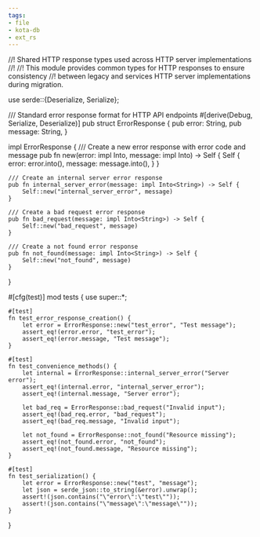 ```yaml
---
tags:
- file
- kota-db
- ext_rs
---
```

//! Shared HTTP response types used across HTTP server implementations
//!
//! This module provides common types for HTTP responses to ensure consistency
//! between legacy and services HTTP server implementations during migration.

use serde::{Deserialize, Serialize};

/// Standard error response format for HTTP API endpoints
#[derive(Debug, Serialize, Deserialize)]
pub struct ErrorResponse {
    pub error: String,
    pub message: String,
}

impl ErrorResponse {
    /// Create a new error response with error code and message
    pub fn new(error: impl Into<String>, message: impl Into<String>) -> Self {
        Self {
            error: error.into(),
            message: message.into(),
        }
    }

    /// Create an internal server error response
    pub fn internal_server_error(message: impl Into<String>) -> Self {
        Self::new("internal_server_error", message)
    }

    /// Create a bad request error response
    pub fn bad_request(message: impl Into<String>) -> Self {
        Self::new("bad_request", message)
    }

    /// Create a not found error response
    pub fn not_found(message: impl Into<String>) -> Self {
        Self::new("not_found", message)
    }
}

#[cfg(test)]
mod tests {
    use super::*;

    #[test]
    fn test_error_response_creation() {
        let error = ErrorResponse::new("test_error", "Test message");
        assert_eq!(error.error, "test_error");
        assert_eq!(error.message, "Test message");
    }

    #[test]
    fn test_convenience_methods() {
        let internal = ErrorResponse::internal_server_error("Server error");
        assert_eq!(internal.error, "internal_server_error");
        assert_eq!(internal.message, "Server error");

        let bad_req = ErrorResponse::bad_request("Invalid input");
        assert_eq!(bad_req.error, "bad_request");
        assert_eq!(bad_req.message, "Invalid input");

        let not_found = ErrorResponse::not_found("Resource missing");
        assert_eq!(not_found.error, "not_found");
        assert_eq!(not_found.message, "Resource missing");
    }

    #[test]
    fn test_serialization() {
        let error = ErrorResponse::new("test", "message");
        let json = serde_json::to_string(&error).unwrap();
        assert!(json.contains("\"error\":\"test\""));
        assert!(json.contains("\"message\":\"message\""));
    }
}
